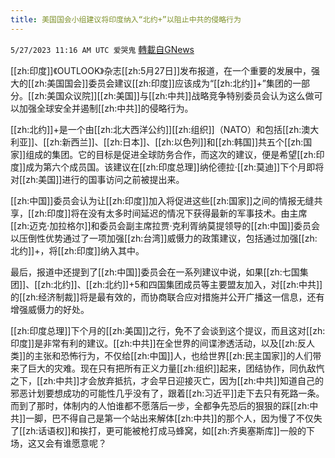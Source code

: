 ```yaml
---
title: 美国国会小组建议将印度纳入“北约+”以阻止中共的侵略行为
---
```

`5/27/2023 11:16 AM UTC 爱哭鬼` [轉載自GNews](https://gnews.org/articles/1335595)

[[zh:印度]]《OUTLOOK》杂志[[zh:5月27日]]发布报道，在一个重要的发展中，强大的[[zh:美国国会]]委员会建议[[zh:印度]]应该成为“[[zh:北约]]+”集团的一部分。[[zh:美国众议院]][[zh:美国]]与[[zh:中共]]战略竞争特别委员会认为这么做可以加强全球安全并遏制[[zh:中共]]的侵略行为。


[[zh:北约]]+是一个由[[zh:北大西洋公约]][[zh:组织]]（NATO）和包括[[zh:澳大利亚]]、[[zh:新西兰]]、[[zh:日本]]、[[zh:以色列]]和[[zh:韩国]]共五个[[zh:国家]]组成的集团。它的目标是促进全球防务合作，而这次的建议，便是希望[[zh:印度]]成为第六个成员国。该建议在[[zh:印度总理]]纳伦德拉·[[zh:莫迪]]下个月即将对[[zh:美国]]进行的国事访问之前被提出来。


[[zh:中国]]委员会认为让[[zh:印度]]加入将促进这些[[zh:国家]]之间的情报无缝共享，[[zh:印度]]将在没有太多时间延迟的情况下获得最新的军事技术。由主席[[zh:迈克·加拉格尔]]和委员会副主席拉贾·克利胥纳莫提领导的[[zh:中国]]委员会以压倒性优势通过了一项加强[[zh:台湾]]威慑力的政策建议，包括通过加强[[zh:北约]]+，将[[zh:印度]]纳入其中。


最后，报道中还提到了[[zh:中国]]委员会在一系列建议中说，如果[[zh:七国集团]]、[[zh:北约]]、[[zh:北约]]+5和四国集团成员等主要盟友加入，对[[zh:中共]]的[[zh:经济制裁]]将是最有效的，而协商联合应对措施并公开广播这一信息，还有增强威慑力的好处。

[[zh:印度总理]]下个月的[[zh:美国]]之行，免不了会谈到这个提议，而且这对[[zh:印度]]是非常有利的建议。[[zh:中共]]在全世界的间谍渗透活动，以及[[zh:反人类]]的主张和恐怖行为，不仅给[[zh:中国]]人，也给世界[[zh:民主国家]]的人们带来了巨大的灾难。现在只有把所有正义力量[[zh:组织]]起来，团结协作，同仇敌忾之下，[[zh:中共]]才会放弃抵抗，才会早日迎接灭亡，因为[[zh:中共]]知道自己的邪恶计划要想成功的可能性几乎没有了，跟着[[zh:习近平]]走下去只有死路一条。而到了那时，体制内的人怕谁都不愿落后一步，全都争先恐后的狠狠的踩[[zh:中共]]一脚，巴不得自己是第一个站出来解体[[zh:中共]]的那个人，因为慢了不仅失了[[zh:话语权]]和挨打，更可能被枪打成马蜂窝，如[[zh:齐奥塞斯库]]一般的下场，这又会有谁愿意呢？
